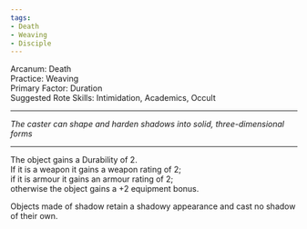 ```yaml
---
tags:
- Death
- Weaving
- Disciple
---
```


Arcanum: Death\
Practice: Weaving\
Primary Factor: Duration\
Suggested Rote Skills: Intimidation, Academics, Occult

---

_The caster can shape and harden shadows into solid, three-dimensional forms_

---

The object gains a Durability of 2.\
If it is a weapon it gains a weapon rating of 2;\
if it is armour it gains an armour rating of 2;\
otherwise the object gains a +2 equipment bonus.

Objects made of shadow retain a shadowy appearance and cast no shadow of their own.